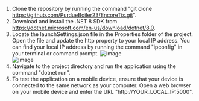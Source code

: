 1. Clone the repository by running the command "git clone https://github.com/PurdueBoiler23/EncoreTix.git".
2. Download and install the .NET 8 SDK from https://dotnet.microsoft.com/en-us/download/dotnet/8.0.
3. Locate the launchSettings.json file in the Properties folder of the project. Open the file and update the http property to your local IP address. You can find your local IP address by running the command "ipconfig" in your terminal or command prompt.
![image](https://github.com/user-attachments/assets/73286102-9af2-43cb-8334-9e17e66890bd)   
![image](https://github.com/user-attachments/assets/e7b0c6ba-20bf-4c89-b233-d6c64e9e16f7)
4. Navigate to the project directory and run the application using the command "dotnet run".
5. To test the application on a mobile device, ensure that your device is connected to the same network as your computer. Open a web browser on your mobile device and enter the URL "http://YOUR_LOCAL_IP:5000".
